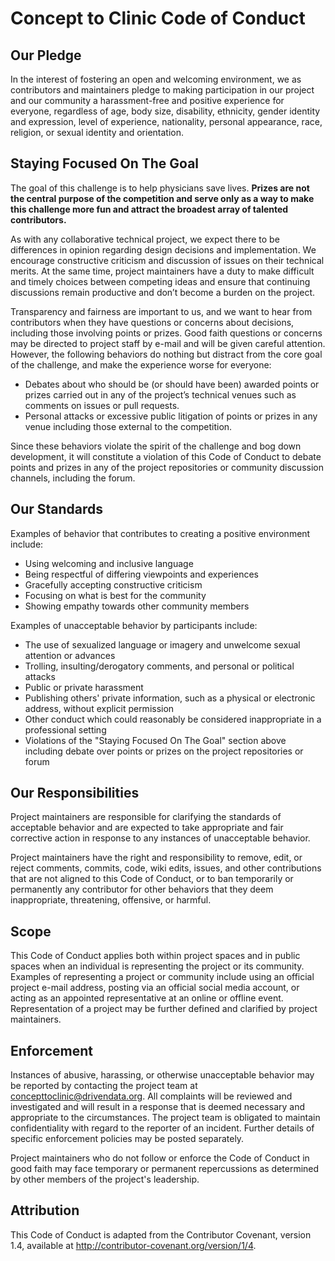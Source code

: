 Concept to Clinic Code of Conduct
=================================

Our Pledge
----------

In the interest of fostering an open and welcoming environment, we as
contributors and maintainers pledge to making participation in our
project and our community a harassment-free and positive experience for
everyone, regardless of age, body size, disability, ethnicity, gender
identity and expression, level of experience, nationality, personal
appearance, race, religion, or sexual identity and orientation.

Staying Focused On The Goal
---------------------------

The goal of this challenge is to help physicians save lives. **Prizes
are not the central purpose of the competition and serve only as a way
to make this challenge more fun and attract the broadest array of
talented contributors.**

As with any collaborative technical project, we expect there to be
differences in opinion regarding design decisions and implementation. We
encourage constructive criticism and discussion of issues on their
technical merits. At the same time, project maintainers have a duty to
make difficult and timely choices between competing ideas and ensure
that continuing discussions remain productive and don’t become a burden
on the project.

Transparency and fairness are important to us, and we want to hear from
contributors when they have questions or concerns about decisions,
including those involving points or prizes. Good faith questions or
concerns may be directed to project staff by e-mail and will be given
careful attention. However, the following behaviors do nothing but
distract from the core goal of the challenge, and make the experience
worse for everyone:

-   Debates about who should be (or should have been) awarded points or
    prizes carried out in any of the project’s technical venues such as
    comments on issues or pull requests.
-   Personal attacks or excessive public litigation of points or prizes
    in any venue including those external to the competition.

Since these behaviors violate the spirit of the challenge and bog down
development, it will constitute a violation of this Code of Conduct to
debate points and prizes in any of the project repositories or community
discussion channels, including the forum.

Our Standards
-------------

Examples of behavior that contributes to creating a positive environment
include:

-   Using welcoming and inclusive language
-   Being respectful of differing viewpoints and experiences
-   Gracefully accepting constructive criticism
-   Focusing on what is best for the community
-   Showing empathy towards other community members

Examples of unacceptable behavior by participants include:

-   The use of sexualized language or imagery and unwelcome sexual
    attention or advances
-   Trolling, insulting/derogatory comments, and personal or political
    attacks
-   Public or private harassment
-   Publishing others' private information, such as a physical or
    electronic address, without explicit permission
-   Other conduct which could reasonably be considered inappropriate in
    a professional setting
-   Violations of the "Staying Focused On The Goal" section above
    including debate over points or prizes on the project repositories
    or forum

Our Responsibilities
--------------------

Project maintainers are responsible for clarifying the standards of
acceptable behavior and are expected to take appropriate and fair
corrective action in response to any instances of unacceptable behavior.

Project maintainers have the right and responsibility to remove, edit,
or reject comments, commits, code, wiki edits, issues, and other
contributions that are not aligned to this Code of Conduct, or to ban
temporarily or permanently any contributor for other behaviors that they
deem inappropriate, threatening, offensive, or harmful.

Scope
-----

This Code of Conduct applies both within project spaces and in public
spaces when an individual is representing the project or its community.
Examples of representing a project or community include using an
official project e-mail address, posting via an official social media
account, or acting as an appointed representative at an online or
offline event. Representation of a project may be further defined and
clarified by project maintainers.

Enforcement
-----------

Instances of abusive, harassing, or otherwise unacceptable behavior may
be reported by contacting the project team at
concepttoclinic@drivendata.org. All complaints will be reviewed and
investigated and will result in a response that is deemed necessary and
appropriate to the circumstances. The project team is obligated to
maintain confidentiality with regard to the reporter of an incident.
Further details of specific enforcement policies may be posted
separately.

Project maintainers who do not follow or enforce the Code of Conduct in
good faith may face temporary or permanent repercussions as determined
by other members of the project's leadership.

Attribution
-----------

This Code of Conduct is adapted from the Contributor Covenant, version
1.4, available at http://contributor-covenant.org/version/1/4.
